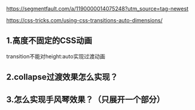https://segmentfault.com/a/1190000014075248?utm_source=tag-newest

https://css-tricks.com/using-css-transitions-auto-dimensions/

## 1.高度不固定的CSS动画

transition不能对height:auto实现过渡动画



## 2.collapse过渡效果怎么实现？



## 3.怎么实现手风琴效果？（只展开一个部分）

